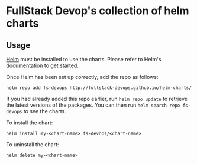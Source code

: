 # FullStack Devop's collection of helm charts

## Usage

[Helm](https://helm.sh) must be installed to use the charts.  Please refer to
Helm's [documentation](https://helm.sh/docs) to get started.

Once Helm has been set up correctly, add the repo as follows:

    helm repo add fs-devops http://fullstack-devops.github.io/helm-charts/

If you had already added this repo earlier, run `helm repo update` to retrieve
the latest versions of the packages.  You can then run `helm search repo
fs-devops` to see the charts.

To install the <chart-name> chart:

    helm install my-<chart-name> fs-devops/<chart-name>

To uninstall the chart:

    helm delete my-<chart-name>
